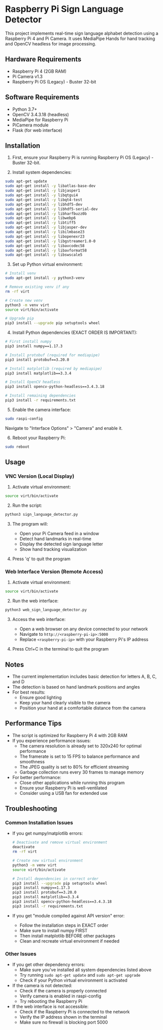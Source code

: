 # Raspberry Pi Sign Language Detector

This project implements real-time sign language alphabet detection using a Raspberry Pi 4 and Pi Camera. It uses MediaPipe Hands for hand tracking and OpenCV headless for image processing.

## Hardware Requirements
- Raspberry Pi 4 (2GB RAM)
- Pi Camera v1.3
- Raspberry Pi OS (Legacy) - Buster 32-bit

## Software Requirements
- Python 3.7+
- OpenCV 3.4.3.18 (headless)
- MediaPipe for Raspberry Pi
- PiCamera module
- Flask (for web interface)

## Installation

1. First, ensure your Raspberry Pi is running Raspberry Pi OS (Legacy) - Buster 32-bit.

2. Install system dependencies:
```bash
sudo apt-get update
sudo apt-get install -y libatlas-base-dev
sudo apt-get install -y libjasper1
sudo apt-get install -y libqtgui4
sudo apt-get install -y libqt4-test
sudo apt-get install -y libhdf5-dev
sudo apt-get install -y libhdf5-serial-dev
sudo apt-get install -y libharfbuzz0b
sudo apt-get install -y libwebp6
sudo apt-get install -y libtiff5
sudo apt-get install -y libjasper-dev
sudo apt-get install -y libilmbase23
sudo apt-get install -y libopenexr23
sudo apt-get install -y libgstreamer1.0-0
sudo apt-get install -y libavcodec58
sudo apt-get install -y libavformat58
sudo apt-get install -y libswscale5
```

3. Set up Python virtual environment:
```bash
# Install venv
sudo apt-get install -y python3-venv

# Remove existing venv if any
rm -rf virt

# Create new venv
python3 -m venv virt
source virt/bin/activate

# Upgrade pip
pip3 install --upgrade pip setuptools wheel
```

4. Install Python dependencies (EXACT ORDER IS IMPORTANT):
```bash
# First install numpy
pip3 install numpy==1.17.3

# Install protobuf (required for mediapipe)
pip3 install protobuf==3.20.0

# Install matplotlib (required by mediapipe)
pip3 install matplotlib==3.3.4

# Install OpenCV headless
pip3 install opencv-python-headless==3.4.3.18

# Install remaining dependencies
pip3 install -r requirements.txt
```

5. Enable the camera interface:
```bash
sudo raspi-config
```
Navigate to "Interface Options" > "Camera" and enable it.

6. Reboot your Raspberry Pi:
```bash
sudo reboot
```

## Usage

### VNC Version (Local Display)
1. Activate virtual environment:
```bash
source virt/bin/activate
```

2. Run the script:
```bash
python3 sign_language_detector.py
```

3. The program will:
   - Open your Pi Camera feed in a window
   - Detect hand landmarks in real-time
   - Display the detected sign language letter
   - Show hand tracking visualization

4. Press 'q' to quit the program

### Web Interface Version (Remote Access)
1. Activate virtual environment:
```bash
source virt/bin/activate
```

2. Run the web interface:
```bash
python3 web_sign_language_detector.py
```

3. Access the web interface:
   - Open a web browser on any device connected to your network
   - Navigate to `http://<raspberry-pi-ip>:5000`
   - Replace `<raspberry-pi-ip>` with your Raspberry Pi's IP address

4. Press Ctrl+C in the terminal to quit the program

## Notes
- The current implementation includes basic detection for letters A, B, C, and D
- The detection is based on hand landmark positions and angles
- For best results:
  - Ensure good lighting
  - Keep your hand clearly visible to the camera
  - Position your hand at a comfortable distance from the camera

## Performance Tips
- The script is optimized for Raspberry Pi 4 with 2GB RAM
- If you experience performance issues:
  - The camera resolution is already set to 320x240 for optimal performance
  - The framerate is set to 15 FPS to balance performance and smoothness
  - The JPEG quality is set to 80% for efficient streaming
  - Garbage collection runs every 30 frames to manage memory
- For better performance:
  - Close other applications while running this program
  - Ensure your Raspberry Pi is well-ventilated
  - Consider using a USB fan for extended use

## Troubleshooting

### Common Installation Issues
- If you get numpy/matplotlib errors:
  ```bash
  # Deactivate and remove virtual environment
  deactivate
  rm -rf virt
  
  # Create new virtual environment
  python3 -m venv virt
  source virt/bin/activate
  
  # Install dependencies in correct order
  pip3 install --upgrade pip setuptools wheel
  pip3 install numpy==1.17.3
  pip3 install protobuf==3.20.0
  pip3 install matplotlib==3.3.4
  pip3 install opencv-python-headless==3.4.3.18
  pip3 install -r requirements.txt
  ```

- If you get "module compiled against API version" error:
  - Follow the installation steps in EXACT order
  - Make sure to install numpy FIRST
  - Then install matplotlib BEFORE other packages
  - Clean and recreate virtual environment if needed

### Other Issues
- If you get other dependency errors:
  - Make sure you've installed all system dependencies listed above
  - Try running `sudo apt-get update` and `sudo apt-get upgrade`
  - Check if your Python virtual environment is activated
- If the camera is not detected:
  - Check if the camera is properly connected
  - Verify camera is enabled in raspi-config
  - Try rebooting the Raspberry Pi
- If the web interface is not accessible:
  - Check if the Raspberry Pi is connected to the network
  - Verify the IP address shown in the terminal
  - Make sure no firewall is blocking port 5000